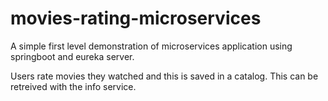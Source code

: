 # movies-rating-microservices

A simple first level demonstration of microservices application using springboot and eureka server. 

Users rate movies they watched and this is saved in a catalog. This can be retreived with the info service. 